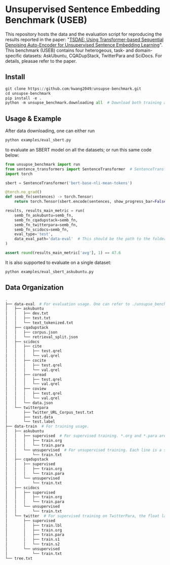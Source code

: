# Unsupervised Sentence Embedding Benchmark (USEB)
This repository hosts the data and the evaluation script for reproducing the results reported in the paper: "[TSDAE: Using Transformer-based Sequential Denoising Auto-Encoder for Unsupervised Sentence Embedding Learning](https://arxiv.org/abs/2104.06979)". This benchmark (USEB) contains four heterogeous, task- and domain-specific datasets: AskUbuntu, CQADupStack, TwitterPara and SciDocs. For details, pleasae refer to the paper.

## Install
```python
git clone https://github.com/kwang2049/unsupse-benchmark.git
cd unsupse-benchmark
pip install -e .
python -m unsupse_benchmark.downloading all  # Download both training and evaluation data
```

## Usage & Example
After data downloading, one can either run
```bash
python examples/eval_sbert.py
```
to evaluate an SBERT model on all the datasets; or run this same code below:
```python
from unsupse_benchmark import run
from sentence_transformers import SentenceTransformer  # SentenceTransformer is an awesome library for providing SOTA sentence embedding methods. TSDAE is also integrated into it.
import torch

sbert = SentenceTransformer('bert-base-nli-mean-tokens')

@torch.no_grad()
def semb_fn(sentences) -> torch.Tensor:
    return torch.Tensor(sbert.encode(sentences, show_progress_bar=False))

results, results_main_metric = run(
    semb_fn_askubuntu=semb_fn, 
    semb_fn_cqadupstack=semb_fn,  
    semb_fn_twitterpara=semb_fn, 
    semb_fn_scidocs=semb_fn,
    eval_type='test',
    data_eval_path='data-eval'  # This should be the path to the folder of data-eval
)

assert round(results_main_metric['avg'], 1) == 47.6
```
It is also supported to evaluate on a single dataset:
```bash
python examples/eval_sbert_askubuntu.py
```

## Data Organization
```bash
.
├── data-eval  # For evaluation usage. One can refer to ./unsupse_benchmark/evaluators to learn about how to loading these data.
│   ├── askubuntu
│   │   ├── dev.txt
│   │   ├── test.txt
│   │   └── text_tokenized.txt
│   ├── cqadupstack
│   │   ├── corpus.json
│   │   └── retrieval_split.json
│   ├── scidocs
│   │   ├── cite
│   │   │   ├── test.qrel
│   │   │   └── val.qrel
│   │   ├── cocite
│   │   │   ├── test.qrel
│   │   │   └── val.qrel
│   │   ├── coread
│   │   │   ├── test.qrel
│   │   │   └── val.qrel
│   │   ├── coview
│   │   │   ├── test.qrel
│   │   │   └── val.qrel
│   │   └── data.json
│   └── twitterpara
│       ├── Twitter_URL_Corpus_test.txt
│       ├── test.data
│       └── test.label
├── data-train  # For training usage.
│   ├── askubuntu
│   │   ├── supervised  # For supervised training. *.org and *.para are parallel files, each line are aligned and compose a gold relevant sentence pair (to work with MultipleNegativeRankingLoss in the SBERT repo).
│   │   │   ├── train.org
│   │   │   └── train.para
│   │   └── unsupervised  # For unsupervised training. Each line is a sentence.
│   │       └── train.txt
│   ├── cqadupstack
│   │   ├── supervised
│   │   │   ├── train.org
│   │   │   └── train.para
│   │   └── unsupervised
│   │       └── train.txt
│   ├── scidocs
│   │   ├── supervised
│   │   │   ├── train.org
│   │   │   └── train.para
│   │   └── unsupervised
│   │       └── train.txt
│   └── twitter  # For supervised training on TwitterPara, the float labels are also available (to work with CosineSimilarityLoss in the SBERT repo). As reported in the paper, using the float labels can achieve higher performance.
│       ├── supervised
│       │   ├── train.lbl
│       │   ├── train.org
│       │   ├── train.para
│       │   ├── train.s1
│       │   └── train.s2
│       └── unsupervised
│           └── train.txt
└── tree.txt
```